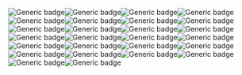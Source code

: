 ![Generic badge](https://avatars3.githubusercontent.com/u/35561611?s=96&v=4)![Generic badge](https://avatars3.githubusercontent.com/u/35561611?s=96&v=4)![Generic badge](https://avatars3.githubusercontent.com/u/35561611?s=96&v=4)![Generic badge](https://avatars3.githubusercontent.com/u/35561611?s=96&v=4)![Generic badge](https://avatars3.githubusercontent.com/u/35561611?s=96&v=4)![Generic badge](https://avatars3.githubusercontent.com/u/35561611?s=96&v=4)![Generic badge](https://avatars3.githubusercontent.com/u/35561611?s=96&v=4)![Generic badge](https://avatars3.githubusercontent.com/u/35561611?s=96&v=4)![Generic badge](https://avatars3.githubusercontent.com/u/35561611?s=96&v=4)![Generic badge](https://avatars3.githubusercontent.com/u/35561611?s=96&v=4)![Generic badge](https://avatars3.githubusercontent.com/u/35561611?s=96&v=4)![Generic badge](https://avatars3.githubusercontent.com/u/35561611?s=96&v=4)![Generic badge](https://avatars3.githubusercontent.com/u/35561611?s=96&v=4)![Generic badge](https://avatars3.githubusercontent.com/u/35561611?s=96&v=4)![Generic badge](https://avatars3.githubusercontent.com/u/35561611?s=96&v=4)![Generic badge](https://avatars3.githubusercontent.com/u/35561611?s=96&v=4)![Generic badge](https://avatars3.githubusercontent.com/u/35561611?s=96&v=4)![Generic badge](https://avatars3.githubusercontent.com/u/35561611?s=96&v=4)![Generic badge](https://avatars3.githubusercontent.com/u/35561611?s=96&v=4)![Generic badge](https://avatars3.githubusercontent.com/u/35561611?s=96&v=4)![Generic badge](https://avatars3.githubusercontent.com/u/35561611?s=96&v=4)![Generic badge](https://avatars3.githubusercontent.com/u/35561611?s=96&v=4)![Generic badge](https://avatars3.githubusercontent.com/u/35561611?s=96&v=4)![Generic badge](https://avatars3.githubusercontent.com/u/35561611?s=96&v=4)![Generic badge](https://avatars3.githubusercontent.com/u/35561611?s=96&v=4)![Generic badge](https://avatars3.githubusercontent.com/u/35561611?s=96&v=4)
